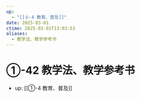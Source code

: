 ```yaml
---
up:
  - "[[①-4 教育、普及]]"
date: 2025-03-01
ctime: 2025-03-01T13:03:53
aliases:
  - 教学法、教学参考书
---
```


# ①-42 教学法、教学参考书

- up: [[①-4 教育、普及]]
